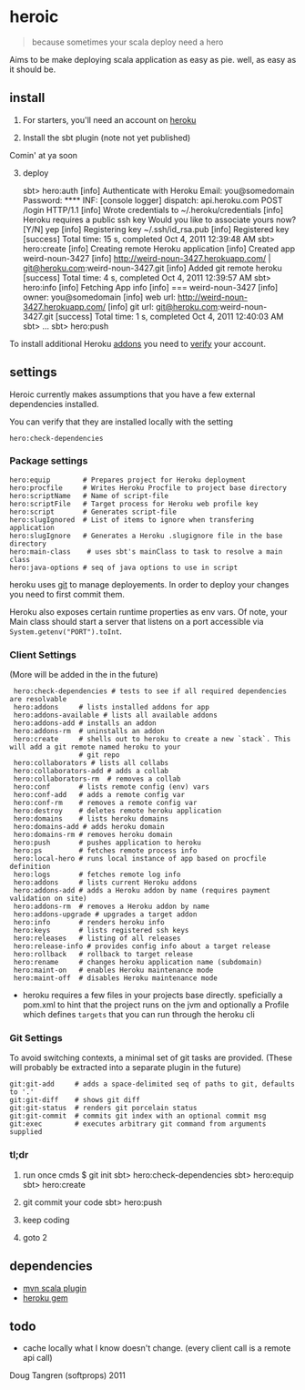# heroic

> because sometimes your scala deploy need a hero

Aims to be make deploying scala application as easy as pie. well, as easy as it should be.

## install

1. For starters, you'll need an account on [heroku](https://api.heroku.com/signup)

2. Install the sbt plugin (note not yet published)

Comin' at ya soon

3. deploy

    sbt> hero:auth
    [info] Authenticate with Heroku
    Email: you@somedomain
    Password: ****
    INF: [console logger] dispatch: api.heroku.com POST /login HTTP/1.1
    [info] Wrote credentials to ~/.heroku/credentials
    [info] Heroku requires a public ssh key
    Would you like to associate yours now? [Y/N] yep
    [info] Registering key ~/.ssh/id_rsa.pub
    [info] Registered key
    [success] Total time: 15 s, completed Oct 4, 2011 12:39:48 AM
    sbt> hero:create
    [info] Creating remote Heroku application
    [info] Created app weird-noun-3427
    [info] http://weird-noun-3427.herokuapp.com/ | git@heroku.com:weird-noun-3427.git
    [info] Added git remote heroku
    [success] Total time: 4 s, completed Oct 4, 2011 12:39:57 AM
    sbt> hero:info
    [info] Fetching App info
    [info] === weird-noun-3427
    [info] owner: you@somedomain
    [info] web url: http://weird-noun-3427.herokuapp.com/
    [info] git url: git@heroku.com:weird-noun-3427.git
    [success] Total time: 1 s, completed Oct 4, 2011 12:40:03 AM
    sbt> ...
    sbt> hero:push


To install additional Heroku [addons](http://addons.heroku.com/) you need to [verify](https://api.heroku.com/verify) your account.

## settings

Heroic currently makes assumptions that you have a few external dependencies installed.

You can verify that they are installed locally with the setting

    hero:check-dependencies

### Package settings

    hero:equip        # Prepares project for Heroku deployment
    hero:procfile     # Writes Heroku Procfile to project base directory
    hero:scriptName   # Name of script-file
    hero:scriptFile   # Target process for Heroku web profile key
    hero:script       # Generates script-file
    hero:slugIgnored  # List of items to ignore when transfering application
    hero:slugIgnore   # Generates a Heroku .slugignore file in the base directory
    hero:main-class    # uses sbt's mainClass to task to resolve a main class
    hero:java-options # seq of java options to use in script

heroku uses [git][git] to manage deployements. In order to deploy your changes you need to first commit them.

Heroku also exposes certain runtime properties as env vars. Of note, your Main class should start a server that listens on a port accessible via `System.getenv("PORT").toInt`.

### Client Settings

(More will be added in the in the future)

     hero:check-dependencies # tests to see if all required dependencies are resolvable
     hero:addons     # lists installed addons for app
     hero:addons-available # lists all available addons
     hero:addons-add # installs an addon
     hero:addons-rm  # uninstalls an addon
     hero:create     # shells out to heroku to create a new `stack`. This will add a git remote named heroku to your
                     # git repo
     hero:collaborators # lists all collabs
     hero:collaborators-add # adds a collab
     hero:collaborators-rm  # removes a collab
     hero:conf       # lists remote config (env) vars
     hero:conf-add   # adds a remote config var
     hero:conf-rm    # removes a remote config var
     hero:destroy    # deletes remote heroku application
     hero:domains    # lists heroku domains
     hero:domains-add # adds heroku domain
     hero:domains-rm # removes heroku domain
     hero:push       # pushes application to heroku
     hero:ps         # fetches remote process info
     hero:local-hero # runs local instance of app based on procfile definition
     hero:logs       # fetches remote log info
     hero:addons     # lists current Heroku addons
     hero:addons-add # adds a Heroku addon by name (requires payment validation on site)
     hero:addons-rm  # removes a Heroku addon by name
     hero:addons-upgrade # upgrades a target addon
     hero:info       # renders heroku info
     hero:keys       # lists registered ssh keys
     hero:releases   # listing of all releases
     hero:release-info # provides config info about a target release
     hero:rollback   # rollback to target release
     hero:rename     # changes heroku application name (subdomain)
     hero:maint-on   # enables Heroku maintenance mode
     hero:maint-off  # disables Heroku maintenance mode

* heroku requires a few files in your projects base directly. speficially a pom.xml to hint that the project
  runs on the jvm and optionally a Profile which defines `targets` that you can run through the heroku cli

### Git Settings

To avoid switching contexts, a minimal set of git tasks are provided.
(These will probably be extracted into a separate plugin in the future)

    git:git-add     # adds a space-delimited seq of paths to git, defaults to '.'
    git:git-diff    # shows git diff
    git:git-status  # renders git porcelain status
    git:git-commit  # commits git index with an optional commit msg
    git:exec        # executes arbitrary git command from arguments supplied

### tl;dr

1) run once cmds
   $ git init
   sbt> hero:check-dependencies
   sbt> hero:equip
   sbt> hero:create

2) git commit your code
   sbt> hero:push

3) keep coding

4) goto 2

## dependencies

- [mvn scala plugin](http://scala-tools.org/mvnsites/maven-scala-plugin)
- [heroku gem](https://github.com/heroku/heroku#readme)

## todo

- cache locally what I know doesn't change. (every client call is a remote api call)

Doug Tangren (softprops) 2011

[git]: http://git-scm.com/
